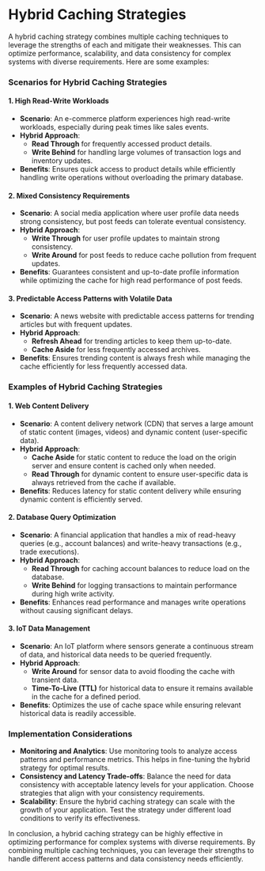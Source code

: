 # Hybrid Caching Strategies

A hybrid caching strategy combines multiple caching techniques to leverage the strengths of each and mitigate their weaknesses. This can optimize performance, scalability, and data consistency for complex systems with diverse requirements. Here are some examples:

### Scenarios for Hybrid Caching Strategies

#### 1. **High Read-Write Workloads**
- **Scenario**: An e-commerce platform experiences high read-write workloads, especially during peak times like sales events.
- **Hybrid Approach**: 
  - **Read Through** for frequently accessed product details.
  - **Write Behind** for handling large volumes of transaction logs and inventory updates.
- **Benefits**: Ensures quick access to product details while efficiently handling write operations without overloading the primary database.

#### 2. **Mixed Consistency Requirements**
- **Scenario**: A social media application where user profile data needs strong consistency, but post feeds can tolerate eventual consistency.
- **Hybrid Approach**:
  - **Write Through** for user profile updates to maintain strong consistency.
  - **Write Around** for post feeds to reduce cache pollution from frequent updates.
- **Benefits**: Guarantees consistent and up-to-date profile information while optimizing the cache for high read performance of post feeds.

#### 3. **Predictable Access Patterns with Volatile Data**
- **Scenario**: A news website with predictable access patterns for trending articles but with frequent updates.
- **Hybrid Approach**:
  - **Refresh Ahead** for trending articles to keep them up-to-date.
  - **Cache Aside** for less frequently accessed archives.
- **Benefits**: Ensures trending content is always fresh while managing the cache efficiently for less frequently accessed data.

### Examples of Hybrid Caching Strategies

#### 1. **Web Content Delivery**
- **Scenario**: A content delivery network (CDN) that serves a large amount of static content (images, videos) and dynamic content (user-specific data).
- **Hybrid Approach**:
  - **Cache Aside** for static content to reduce the load on the origin server and ensure content is cached only when needed.
  - **Read Through** for dynamic content to ensure user-specific data is always retrieved from the cache if available.
- **Benefits**: Reduces latency for static content delivery while ensuring dynamic content is efficiently served.

#### 2. **Database Query Optimization**
- **Scenario**: A financial application that handles a mix of read-heavy queries (e.g., account balances) and write-heavy transactions (e.g., trade executions).
- **Hybrid Approach**:
  - **Read Through** for caching account balances to reduce load on the database.
  - **Write Behind** for logging transactions to maintain performance during high write activity.
- **Benefits**: Enhances read performance and manages write operations without causing significant delays.

#### 3. **IoT Data Management**
- **Scenario**: An IoT platform where sensors generate a continuous stream of data, and historical data needs to be queried frequently.
- **Hybrid Approach**:
  - **Write Around** for sensor data to avoid flooding the cache with transient data.
  - **Time-To-Live (TTL)** for historical data to ensure it remains available in the cache for a defined period.
- **Benefits**: Optimizes the use of cache space while ensuring relevant historical data is readily accessible.

### Implementation Considerations

- **Monitoring and Analytics**: Use monitoring tools to analyze access patterns and performance metrics. This helps in fine-tuning the hybrid strategy for optimal results.
- **Consistency and Latency Trade-offs**: Balance the need for data consistency with acceptable latency levels for your application. Choose strategies that align with your consistency requirements.
- **Scalability**: Ensure the hybrid caching strategy can scale with the growth of your application. Test the strategy under different load conditions to verify its effectiveness.

In conclusion, a hybrid caching strategy can be highly effective in optimizing performance for complex systems with diverse requirements. By combining multiple caching techniques, you can leverage their strengths to handle different access patterns and data consistency needs efficiently.
